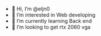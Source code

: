 - 👋 Hi, I’m @eljn0
- 👀 I’m interested in Web developing
- 🌱 I’m currently learning Back end
- 💞️ I’m looking to get rtx 2060 vga


<!---
eljn0/eljn0 is a ✨ special ✨ repository because its `README.md` (this file) appears on your GitHub profile.
You can click the Preview link to take a look at your changes.
--->
